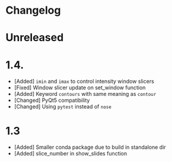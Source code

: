 # Changelog

# Unreleased

# 1.4.

* [Added] `imin` and `imax` to control intensity window slicers
* [Fixed] Window slicer update on set_window function
* [Added] Keyword `contours` with same meaning as `contour` 
* [Changed] PyQt5 compatibility
* [Changed] Using `pytest` instead of `nose`

# 1.3

* [Added] Smaller conda package due to build in standalone dir
* [Added] slice_number in show_slides function